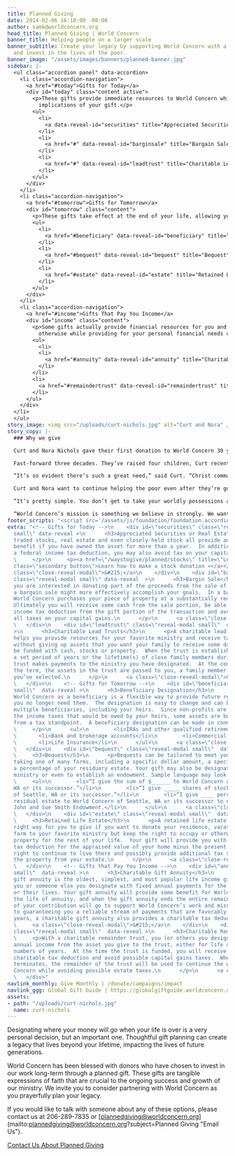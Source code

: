 ```yaml
---
title: Planned Giving
date: 2014-02-06 16:10:00 -08:00
author: samk@worldconcern.org
head_title: Planned Giving | World Concern
banner_title: Helping people on a larger scale
banner_subtitle: Create your legacy by supporting World Concern with a planned gift
  and invest in the lives of the poor.
banner_image: "/assets/images/banners/planned-banner.jpg"
sidebar: |-
  <ul class="accordion panel" data-accordion>
    <li class="accordion-navigation">
      <a href="#today">Gifts for Today</a>
      <div id="today" class="content active">
        <p>These gifts provide immediate resources to World Concern while utilizing tax-wise giving strategies. Thoughtfully selecting what to donate can maximize the impact of your gift. Please consult with your professional advisor to determine the tax
          implications of your gift.</p>
        <ul>
          <li>
            <a data-reveal-id="securities" title="Appreciated Securities or Real Estate">Appreciated Securities or Real Estate</a>
          </li>
          <li>
            <a href="#" data-reveal-id="barginsale" title="Bargain Sale">Bargain Sale</a>
          </li>
          <li>
            <a href="#" data-reveal-id="leadtrust" title="Charitable Lead Trusts">Charitable Lead Trusts</a>
          </li>
        </ul>
      </div>
    </li>
    <li class="accordion-navigation">
      <a href="#tomorrow">Gifts for Tomorrow</a>
      <div id="tomorrow" class="content">
        <p>These gifts take effect at the end of your life, allowing you to have your assets available for as long as you need them. Your deferred gift helps ensure that World Concern will be able to reach future generations with life-changing help.</p>
        <ul>
          <li>
            <a href="#beneficiary" data-reveal-id="beneficiary" title="Beneficiary Designation">Beneficiary Designation</a>
          </li>
          <li>
            <a href="#bequest" data-reveal-id="bequest" title="Bequest">Bequest</a>
          </li>
          <li>
            <a href="#estate" data-reveal-id="estate" title="Retained Life Estate">Retained Life Estate</a>
          </li>
        </ul>
      </div>
    </li>
    <li class="accordion-navigation">
      <a href="#income">Gifts That Pay You Income</a>
      <div id="income" class="content">
        <p>Some gifts actually provide financial resources for you and World Concern by combining a charitable gift with payments to you and/or others you choose for life. A life income gift may enable you to make a more generous gift than you might
          otherwise while providing for your personal financial needs or those of your loved ones.</p>
        <ul>
          <li>
          <li>
            <a href="#annuity" data-reveal-id="annuity" title="Charitable Gift Annuity">Charitable Gift Annuity</a>
          </li>
        </li>
        <li>
          <a href="#remaindertrust" data-reveal-id="remaindertrust" title="Charitable Remainder Trust">Charitable Remainder Trust</a>
        </li>
      </ul>
    </div>
  </li>
  </ul>
story_image: <img src="/uploads/curt-nichols.jpg" alt="Curt and Nora" />
story_copy: |-
  ### Why we give

  Curt and Nora Nichols gave their first donation to World Concern 30 years ago. They were newly married and Curt had just started his career in the technology industry.

  Fast-forward three decades. They’ve raised four children, Curt recently retired, and the family has made a huge impact in the lives of the poor through their generous donations to World Concern.

  “It’s so evident there’s such a great need,” said Curt. “Christ commanded us to be generous with what we have. I’ve seen World Concern’s work they do in places of great need, and I’ve seen the impact on people’s lives. It’s an organization of quality people committed to Christ who want to help others less fortunate than themselves.”

  Curt and Nora want to continue helping the poor even after they’re gone. In addition to leaving an inheritance to their children, they’ve included a gift for World Concern in their will.

  “It’s pretty simple. You don’t get to take your worldly possessions and treasures to heaven. You never see a U-haul or an armored truck following your hearse,” said Curt. “Somebody’s going to get your money. Wouldn’t you rather plan and direct who will get your life’s legacy?

  “World Concern’s mission is something we believe in strongly. We want to continue that support with a long-term gift.”
footer_scripts: "<script src='/assets/js/foundation/foundation.accordion.js'></script>"
extra: "<!-- Gifts for Today -->\n    <div id=\"securities\" class=\"reveal-modal
  small\" data-reveal >\n      <h3>Appreciated Securities or Real Estate</h3>\n      <p>Publicly
  traded stocks, real estate and even closely-held stock all provide an extra tax
  benefit if you have owned the asset for more than a year.  In addition to receiving
  a federal income tax deduction, you may also avoid tax on your capital gains.\n
  \     </p>\n     <p><a href=\"/waystogive/planned/stocks\" title=\"Learn More\"
  class=\"secondary button\">Learn how to make a stock donation »</a></p> \n      <a
  class=\"close-reveal-modal\">&#215;</a>\n    </div>\n    <div id=\"barginsale\"
  class=\"reveal-modal small\" data-reveal  >\n      <h3>Bargin Sale</h3>\n      <p>If
  you are interested in donating part of the proceeds from the sale of a property,
  a bargain sale might more effectively accomplish your goals.  In a bargain sale,
  World Concern purchases your piece of property at a substantially reduced price.
  Ultimately you will receive some cash from the sale portion, be able to claim an
  income tax deduction from the gift portion of the transaction and avoid some or
  all taxes on your capital gains.\n      </p>\n      <a class=\"close-reveal-modal\">&#215;</a>\n
  \   </div>\n    <div id=\"leadtrust\" class=\"reveal-modal small\"  data-reveal
  >\n      <h3>Charitable Lead Trusts</h3>\n      <p>A charitable lead trust (CLT)
  helps you provide resources for your favorite ministry and receive tax benefits
  without giving up assets that you want your family to receive some day.  A CLT may
  be funded with cash, stocks or property.  When the trust is established you chose
  a set period of years or the lifetime(s) of close family members during which the
  trust makes payments to the ministry you have designated.  At the conclusion of
  the term, the assets in the trust are passed to you, a family member or other beneficiary
  you’ve selected.\n      </p>\n      <a class=\"close-reveal-modal\">&#215;</a>\n
  \   </div>\n    <!-- Gifts for Tomorrow -->\n    <div id=\"beneficiary\" class=\"reveal-modal
  small\"  data-reveal >\n      <h3>Beneficiary Designation</h3>\n      <p>Naming
  World Concern as a beneficiary is a flexible way to provide future resources after
  you no longer need them.  The designation is easy to change and can be split between
  multiple beneficiaries, including your heirs.  Since non-profits are exempt from
  the income taxes that would be owed by your heirs, some assets are better to donate
  from a tax standpoint.  A beneficiary designation can be made in connection with:\n
  \     </p>\n      <ul>\n        <li>IRAs and other qualified retirement plans</li>\n
  \       <li>Bank and brokerage accounts</li>\n        <li>Commercial annuity contracts</li>\n
  \       <li>Life Insurance</li>\n      </ul>\n      <a class=\"close-reveal-modal\">&#215;</a>\n
  \   </div>\n    <div id=\"bequest\" class=\"reveal-modal small\"  data-reveal >\n
  \     <h3>Bequest</h3>\n      <p>Bequests can be tailored to meet your goals by
  taking one of many forms, including a specific dollar amount, a specific asset or
  a percentage of your residuary estate. Your gift may also be designated to specific
  ministry or even to establish an endowment. Sample language may look like:\n      </p>\n
  \     <ul>\n        <li>“I give the sum of $______ to World Concern of Seattle,
  WA or its successor.”</li>\n        <li>“I give _____ shares of stock to World Concern,
  of Seattle, WA or its successor.”</li>\n        <li>“I give ____ percentage of my
  residual estate to World Concern of Seattle, WA or its successor to establish the
  John and Sue Smith Endowment.</li>\n      </ul>\n      <a class=\"close-reveal-modal\">&#215;</a>\n
  \   </div>\n    <div id=\"estate\" class=\"reveal-modal small\"  data-reveal >\n
  \     <h3>Retained Life Estate</h3>\n      <p>A retained life estate may be the
  right way for you to give if you want to donate your residence, vacation home or
  farm to your favorite ministry but keep the right to occupy or otherwise use your
  property for the rest of your life.  Your gift will provide you with a charitable
  tax deduction for the appraised value of your home minus the present value of your
  right to continue to live there and possibly provide additional tax savings by removing
  the property from your estate.\n      </p>\n      <a class=\"close-reveal-modal\">&#215;</a>\n
  \   </div>\n    <!-- Gifts that Pay You Income -->\n    <div id=\"annuity\" class=\"reveal-modal
  small\"  data-reveal >\n      <h3>Charitable Gift Annuity</h3>\n      <p>A charitable
  gift annuity is the oldest, simplest, and most popular life income gift.  It provides
  you or someone else you designate with fixed annual payments for the rest of your
  or their lives. Your gift annuity will provide some benefit for World Concern over
  the life of annuity, and when the gift annuity ends the entire remaining balance
  of your contribution will go to support World Concern’s work and mission.  In addition
  to guaranteeing you a reliable stream of payments that are favorably taxed for many
  years, a charitable gift annuity also provides a charitable tax deduction.\n      </p>\n
  \     <a class=\"close-reveal-modal\">&#215;</a>\n    </div>\n    <div id=\"remaindertrust\"
  class=\"reveal-modal small\"  data-reveal >\n      <h3>Charitable Remainder Trust</h3>\n
  \     <p>With a charitable remainder trust, you (or others you designate) can receive
  annual income from the asset you give to the trust, either for life or for a set
  numbers of years.  At the time the trust is funded, you will receive an immediate
  charitable tax deduction and avoid possible capital gains taxes.  When the trust
  terminates, the remainder of the trust will be used to continue the work of World
  Concern while avoiding possible estate taxes.\n      </p>\n      <a class=\"close-reveal-modal\">&#215;</a>\n
  \   </div>"
navlink_monthly: Give Monthly | /donate/campaigns/impact
navlink_ggg: Global Gift Guide | https://globalgiftguide.worldconcern.org/?utm_medium=website&utm_campaign=UWC20GGG&utm_source=worldconcern&utm_content=topnav
assets:
- path: "/uploads/curt-nichols.jpg"
  name: curt-nichols
---
```


Designating where your money will go when your life is over is a very personal decision, but an important one. Thoughtful gift planning can create a legacy that lives beyond your lifetime, impacting the lives of future generations.

World Concern has been blessed with donors who have chosen to invest in our work long-term through a planned gift. These gifts are tangible expressions of faith that are crucial to the ongoing success and growth of our ministry. We invite you to consider partnering with World Concern as you prayerfully plan your legacy.

If you would like to talk with someone about any of these options, please contact us at 206-289-7835 or [plannedgiving@worldconcern.org](mailto:plannedgiving@worldconcern.org?subject=Planned Giving "Email Us").

<a href="mailto:plannedgiving@worldconcern.org?subject=Planned Giving" title="Email Us" class="secondary button full">Contact Us About Planned Giving</a>
